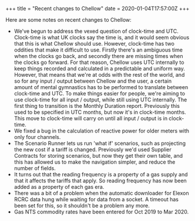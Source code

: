 +++
title = "Recent changes to Chellow"
date = 2020-01-04T17:57:00Z
+++

Here are some notes on recent changes to Chellow:

* We've begun to address the vexed question of clock-time and UTC. Clock-time
  is what UK clocks say the time is, and it would seem obvious that this is
  what Chellow should use. However, clock-time has two oddities that make it
  difficult to use. Firstly there's an ambiguous time when the clocks go back,
  and secondly there are missing times when the clocks go forward. For that
  reason, Chellow uses UTC internally to keep things recorded and calculated in
  a predictable and uniform way. However, that means that we're at odds with
  the rest of the world, and so for any input / output between Chellow and the
  user, a certain amount of mental gymnastics has to be performed to translate
  between clock-time and UTC. To make things easier for people, we're aiming to
  use clock-time for all input / output, while still using UTC internally.
  The first thing to transition is the Monthly Duration report. Previously this
  used to be specified in UTC months, but now it's in clock-time months. This
  move to clock-time will carry on until all input / output is in clock-time.
* We fixed a bug in the calculation of reactive power for older meters with only
  four channels.
* The Scenario Runner lets us run 'what if' scenarios, such as projecting the
  new cost if a tariff is changed. Previously we'd used Supplier Contracts for
  storing scenarios, but now they get their own table, and this has allowed us
  to make the navigation simpler, and reduce the number of fields.
* It turns out that the reading frequency is a property of a gas supply and
  that it affects the tariffs that apply. So reading frequency has now been
  added as a property of each gas era.
* There was a bit of a problem when the automatic downloader for Elexon
  RCRC data hung while waiting for data from a socket. A timeout has been
  set for this, so it shouldn't be a problem any more.
* Gas NTS commodity rates have been entered for Oct 2019 to Mar 2020.
